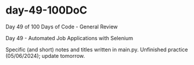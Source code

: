 # day-49-100DoC
Day 49 of 100 Days of Code - General Review

Day 49 - Automated Job Applications with Selenium

Specific (and short) notes and titles written in main.py. 
  Unfinished practice (05/06/2024); update tomorrow.
